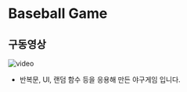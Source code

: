 # Baseball Game

## 구동영상

![video](https://github.com/fimuxd/iOS_Campus/blob/master/B_Programming%20Practice/Small%20Apps/BaseBall/baseballplay.gif)

- 반복문, UI, 랜덤 함수 등을 응용해 만든 야구게임 입니다. 
